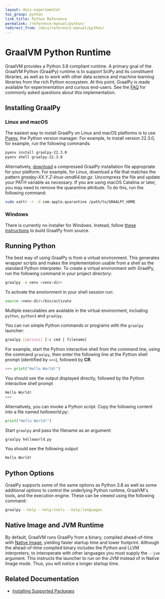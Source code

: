 ```yaml
---
layout: docs-experimental
toc_group: python
link_title: Python Reference
permalink: /reference-manual/python/
redirect_from: /docs/reference-manual/python/
---
```


# GraalVM Python Runtime

GraalVM provides a Python 3.8 compliant runtime.
A primary goal of the GraalVM Python (GraalPy) runtime is to support SciPy and its constituent libraries, as well as to work with other data science and machine learning libraries from the rich Python ecosystem.
At this point, GraalPy is made available for experimentation and curious end-users.
See the [FAQ](FAQ.md) for commonly asked questions about this implementation.

## Installing GraalPy

### Linux and macOS

The easiest way to install GraalPy on Linux and macOS platforms is to use [Pyenv](https://github.com/pyenv/pyenv/), the Python version manager.
For example, to install version 22.3.0, for example, run the following commands:

```bash
pyenv install graalpy-22.3.0
pyenv shell graalpy-22.3.0
```

Alternatively, [download](https://github.com/oracle/graalpython/releases) a compressed GraalPy installation file appropriate for your platform.
For example, for Linux, download a file that matches the pattern _graalpy-XX.Y.Z-linux-amd64.tar.gz_.
Uncompress the file and update your PATH variable as necessary.
If you are using macOS Catalina or later, you may need to remove the quarantine attribute.
To do this, run the following command:

```bash
sudo xattr -r -d com.apple.quarantine /path/to/GRAALPY_HOME
```

### Windows

There is currently no installer for Windows.
Instead, follow [these instructions](https://github.com/oracle/graalpython#user-content-building-from-source) to build GraalPy from source.

## Running Python

The best way of using GraalPy is from a virtual environment. This generates wrapper scripts and makes the implementation usable from a shell as the standard Python interpreter. To create a virtual environment with GraalPy, run the following command in your project directory:

```bash
graalpy -m venv <venv-dir>
```

To activate the environment in your shell session run:

```bash
source <venv-dir>/bin/activate
```

Multiple executables are available in the virtual environment, including `python`, `python3` and `graalpy`. 

You can run simple Python commands or programs with the `graalpy` launcher:

```bash
graalpy [options] [-c cmd | filename]
```

For example, start the Python interactive shell from the command line, using the command `graalpy`, then enter the following line at the Python shell prompt (identified by `>>>`), followed by **CR**.

```python
>>> print("Hello World!")
```

You should see the output displayed directly, followed by the Python interactive shell prompt

```bash
Hello World!
>>>
```

Alternatively, you can invoke a Python script. 
Copy the following content into a file named _helloworld.py_:

```python
print("Hello World!")
```

Start `graalpy` and pass the filename as an argument:

```bash
graalpy helloworld.py
```

You should see the following output

```bash
Hello World!
```

## Python Options

GraalPy supports some of the same options as Python 3.8 as well as some additional options to control the underlying Python runtime, GraalVM's tools, and the execution engine.
These can be viewed using the following command:

```bash
graalpy --help --help:tools --help:languages
```

## Native Image and JVM Runtime

By default, GraalVM runs GraalPy from a binary, compiled ahead-of-time with [Native Image](https://github.com/oracle/graal/blob/master/docs/reference-manual/native-image/README.md), yielding faster startup time and lower footprint.
Although the ahead-of-time compiled binary includes the Python and LLVM interpreters, to interoperate with
other languages you must supply the `--jvm` argument.
This instructs the launcher to run on the JVM instead of in Native Image mode.
Thus, you will notice a longer startup time.

## Related Documentation
* [Installing Supported Packages](Packages.md)